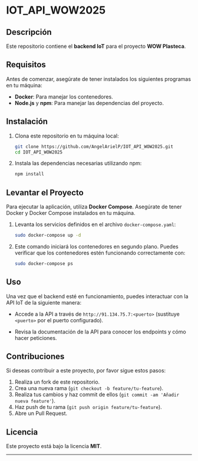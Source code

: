 # IOT_API_WOW2025

## Descripción

Este repositorio contiene el **backend IoT** para el proyecto **WOW Plasteca**.

## Requisitos

Antes de comenzar, asegúrate de tener instalados los siguientes programas en tu máquina:

- **Docker**: Para manejar los contenedores.
- **Node.js** y **npm**: Para manejar las dependencias del proyecto.

## Instalación

1. Clona este repositorio en tu máquina local:

   ```bash
   git clone https://github.com/AngelArielP/IOT_API_WOW2025.git
   cd IOT_API_WOW2025
   ```

2. Instala las dependencias necesarias utilizando npm:

   ```bash
   npm install
   ```

## Levantar el Proyecto

Para ejecutar la aplicación, utiliza **Docker Compose**. Asegúrate de tener Docker y Docker Compose instalados en tu máquina.

1. Levanta los servicios definidos en el archivo `docker-compose.yaml`:

   ```bash
   sudo docker-compose up -d
   ```

2. Este comando iniciará los contenedores en segundo plano. Puedes verificar que los contenedores estén funcionando correctamente con:

   ```bash
   sudo docker-compose ps
   ```

## Uso

Una vez que el backend esté en funcionamiento, puedes interactuar con la API IoT de la siguiente manera:

- Accede a la API a través de `http://91.134.75.7:<puerto>` (sustituye `<puerto>` por el puerto configurado).
  
- Revisa la documentación de la API para conocer los endpoints y cómo hacer peticiones.

## Contribuciones

Si deseas contribuir a este proyecto, por favor sigue estos pasos:

1. Realiza un fork de este repositorio.
2. Crea una nueva rama (`git checkout -b feature/tu-feature`).
3. Realiza tus cambios y haz commit de ellos (`git commit -am 'Añadir nueva feature'`).
4. Haz push de tu rama (`git push origin feature/tu-feature`).
5. Abre un Pull Request.

## Licencia

Este proyecto está bajo la licencia **MIT**.

---
